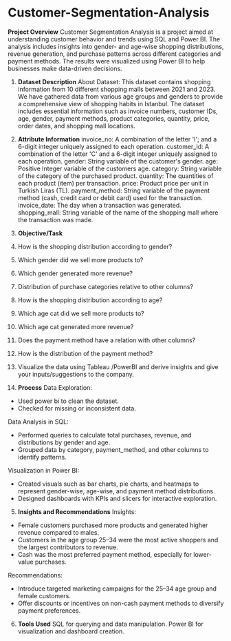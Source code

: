 # Customer-Segmentation-Analysis
**Project Overview**
Customer Segmentation Analysis is a project aimed at understanding customer behavior and trends using SQL and Power BI. The analysis includes insights into gender- and age-wise shopping distributions, revenue generation, and purchase patterns across different categories and payment methods. The results were visualized using Power BI to help businesses make data-driven decisions.

1. **Dataset Description**
About Dataset:
This dataset contains shopping information from 10 different shopping malls between 2021 and 2023. We have gathered data from various age groups and genders to provide a comprehensive view of shopping habits in Istanbul. The dataset includes essential information such as invoice numbers, customer IDs, age, gender, payment methods, product categories, quantity, price, order dates, and shopping mall locations.

2. **Attribute Information**
invoice_no: A combination of the letter 'I'; and a 6-digit integer uniquely assigned to each operation.
customer_id: A combination of the letter 'C' and a 6-digit integer uniquely assigned to each operation.
gender: String variable of the customer's gender.
age: Positive Integer variable of the customers age.
category: String variable of the category of the purchased product.
quantity: The quantities of each product (item) per transaction.
price: Product price per unit in Turkish Liras (TL).
payment_method: String variable of the payment method (cash, credit card or debit card) used for the transaction.
invoice_date: The day when a transaction was generated.
shopping_mall: String variable of the name of the shopping mall where the transaction was made.

3. **Objective/Task**
1. How is the shopping distribution according to gender?
2. Which gender did we sell more products to?
3. Which gender generated more revenue?
4. Distribution of purchase categories relative to other columns?
5. How is the shopping distribution according to age?
6. Which age cat did we sell more products to?
7. Which age cat generated more revenue?
8. Does the payment method have a relation with other columns?
9. How is the distribution of the payment method?
10. Visualize the data using Tableau /PowerBI and derive insights and give your inputs/suggestions to the company.

4. **Process**
 Data Exploration:
 - Used power bi to clean the dataset.
 - Checked for missing or inconsistent data.

Data Analysis in SQL:
 - Performed queries to calculate total purchases, revenue, and distributions by gender and age.
 - Grouped data by category, payment_method, and other columns to identify patterns.

 Visualization in Power BI:
 - Created visuals such as bar charts, pie charts, and heatmaps to represent gender-wise, age-wise, and payment method distributions.
 - Designed dashboards with KPIs and slicers for interactive exploration.

5. **Insights and Recommendations**
  Insights:
  - Female customers purchased more products and generated higher revenue compared to males.
  - Customers in the age group 25–34 were the most active shoppers and the largest contributors to revenue.
  - Cash was the most preferred payment method, especially for lower-value purchases.

  Recommendations:
  - Introduce targeted marketing campaigns for the 25–34 age group and female customers.
  - Offer discounts or incentives on non-cash payment methods to diversify payment preferences.

6. **Tools Used**
SQL for querying and data manipulation.
Power BI for visualization and dashboard creation.
